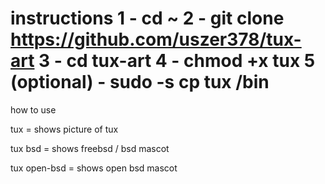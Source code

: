 instructions
1 - cd ~
2 - git clone https://github.com/uszer378/tux-art
3 - cd tux-art
4 - chmod +x tux
5 (optional) - sudo -s cp tux /bin
===============================================
how to use 

tux = shows picture of tux

tux bsd = shows freebsd / bsd mascot

tux open-bsd = shows open bsd mascot
